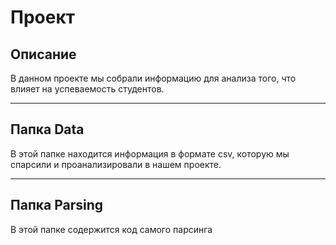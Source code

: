 # Проект

## Описание
В данном проекте мы собрали информацию для анализа того, что влияет на успеваемость студентов.
____
## Папка Data
В этой папке находится информация в формате csv, которую мы спарсили и проанализировали в нашем проекте.
____
## Папка Parsing
В этой папке содержится код самого парсинга
